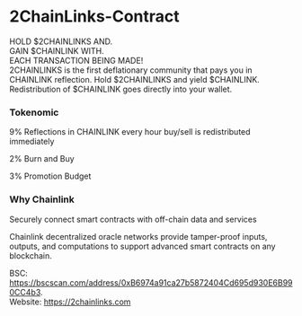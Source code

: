 # 2ChainLinks-Contract
HOLD $2CHAINLINKS AND.  
GAIN $CHAINLINK WITH.  
EACH TRANSACTION BEING MADE!   
2CHAINLINKS is the first deflationary community that pays you in CHAINLINK reflection. Hold $2CHAINLINKS and yield $CHAINLINK. Redistribution of $CHAINLINK goes directly into your wallet.   


### Tokenomic
9% Reflections in CHAINLINK every hour buy/sell is redistributed immediately

2% Burn and Buy

3% Promotion Budget

### Why Chainlink
Securely connect smart contracts with off-chain data and services

Chainlink decentralized oracle networks provide tamper-proof inputs, outputs, and computations to support advanced smart contracts on any blockchain.

BSC: https://bscscan.com/address/0xB6974a91ca27b5872404Cd695d930E6B990CC4b3.  
Website: https://2chainlinks.com
